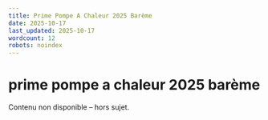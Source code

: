 ```yaml
---
title: Prime Pompe A Chaleur 2025 Barème
date: 2025-10-17
last_updated: 2025-10-17
wordcount: 12
robots: noindex
---
```


# prime pompe a chaleur 2025 barème

Contenu non disponible – hors sujet.